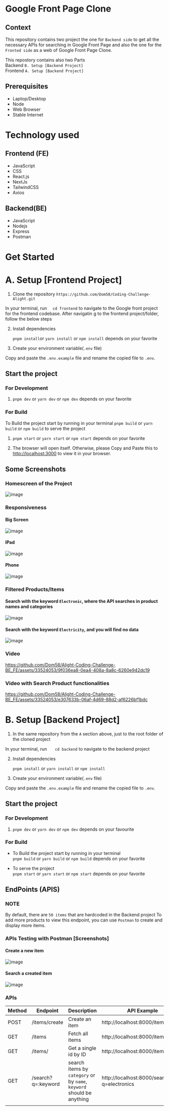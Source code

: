 # Google Front Page Clone

## Context

This repository contains two project the one for `Backend side` to get all the necessary APIs for searching in Google Front Page and also the one for the `Fronted side` as a web of Google Front Page Clone.

This repostory contains also two Parts <br/>
Backend `B. Setup [Backend Project]` <br/>
Frontend `A. Setup [Backend Project]`

## Prerequisites

- Laptop/Desktop
- Node
- Web Browser
- Stable Internet

# Technology used

## Frontend (FE)

- JavaScript
- CSS
- React.js
- NextJs
- TailwindCSS
- Axios

## Backend(BE)

- JavaScript
- Nodejs
- Express
- Postman

# Get Started

# A. Setup [Frontend Project]

1. Clone the repository
   `https://github.com/Dom58/Coding-Challenge-Alight.git`

In your terminal, run
`   cd frontend
  `
to navigate to the Google front project for the frontend codebase.
After navigatin g to the frontend project/folder, follow the below steps

2. Install dependencies

   `pnpm install`or `yarn install` or `npm install` depends on your favorite

3. Create your environment variable(`.env` file)

Copy and paste the `.env.example` file and rename the copied file to `.env`.

## Start the project

### For Development

1. `pnpm dev` or `yarn dev` or `npm dev` depends on your favorite

### For Build

To Build the project start by running in your terminal `pnpm build` or `yarn build` or `npm build` to serve the project

1. `pnpm start` or `yarn start` or `npm start` depends on your favorite

2. The browser will open itself.
   Otherwise, please Copy and Paste this to [http://localhost:3000](http://localhost:3000) to view it in your browser.

## Some Screenshots

### Homescreen of the Project
![image](https://github.com/Dom58/Alight-Coding-Challenge-BE_FE/assets/33524053/e047bbd0-cc98-43b7-a6a2-9fdd5df81c86)


### Responsiveness
#### Big Screen
![image](https://github.com/Dom58/Alight-Coding-Challenge-BE_FE/assets/33524053/95b8c543-c6c4-420e-9e1f-d3091d9cf60c)

#### IPad
![image](https://github.com/Dom58/Alight-Coding-Challenge-BE_FE/assets/33524053/6751e0b0-103e-4efd-86bd-98ed86d36edf)

#### Phone
![image](https://github.com/Dom58/Alight-Coding-Challenge-BE_FE/assets/33524053/8443a591-eaca-453a-ab56-2237e401addd)

### Filtered Products/Items
#### Search with the keyword `Electronic`, where the API searches in product names and categories
![image](https://github.com/Dom58/Alight-Coding-Challenge-BE_FE/assets/33524053/d24c66fa-8a26-4497-a4e1-01d7b5b4e609)

#### Search with the keyword `Electricity`, and you will find no data
![image](https://github.com/Dom58/Alight-Coding-Challenge-BE_FE/assets/33524053/97272dda-cf61-4d73-97dd-1e756396894d)


### Video
https://github.com/Dom58/Alight-Coding-Challenge-BE_FE/assets/33524053/9f036ea8-0ea4-408a-8a8c-6260e942dc19

### Video with Search Product functionalities 
https://github.com/Dom58/Alight-Coding-Challenge-BE_FE/assets/33524053/e307633b-06af-4d69-88d2-af6226bf1bdc




# B. Setup [Backend Project]

1. In the same repository from the `A` section above, just to the root folder of the cloned project

In your terminal, run
`    cd backend
   `
to navigate to the backend project

2. Install dependencies

   `pnpm install` or `yarn install` or `npm install`

3. Create your environment variable(`.env` file)

Copy and paste the `.env.example` file and rename the copied file to `.env`.

## Start the project

### For Development

1. `pnpm dev` or `yarn dev` or `npm dev` depends on your favourite

### For Build

- To Build the project start by running in your terminal <br />
  `pnpm build` or `yarn build` or `npm build` depends on your favorite <br/>

- To serve the project<br/>
  `pnpm start` or `yarn start` or `npm start` depends on your favorite

## EndPoints (APIS)

### NOTE

By default, there are `50 items` that are hardcoded in the Backend project
To add more products to view this endpoint, you can use `Postman` to create and display more items.

### APIs Testing with Postman [Screenshots]

#### Create a new item
![image](https://github.com/Dom58/Alight-Coding-Challenge-BE_FE/assets/33524053/22812fe7-b3cd-45e8-b8c0-9d8f07e62a1e)

#### Search a created item
![image](https://github.com/Dom58/Alight-Coding-Challenge-BE_FE/assets/33524053/936fe50f-6dd9-4152-879e-3ea77fafcd72)


### APIs

| Method         | Endpoint             | Description  | API Example |
| ---         |     ---      |          --- | ---|
| POST   | /items/create     | Create an item   | http://localhost:8000/items/create|
| GET     | /items      | Fetch all items      |http://localhost:8000/items |
| GET   | /items/<id>     | Get a single id by ID    |http://localhost:8000/items/2 |
| GET     | /search?q=:keyword       | search items by `category` or by `name`, `keyword` should be anything      | http://localhost:8000/search?q=electronics
|      |        |    |  |
